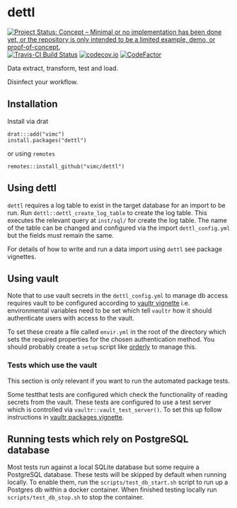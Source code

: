 # dettl

[![Project Status: Concept – Minimal or no implementation has been done yet, or the repository is only intended to be a limited example, demo, or proof-of-concept.](https://www.repostatus.org/badges/latest/concept.svg)](https://www.repostatus.org/#concept)
[![Travis-CI Build Status](https://travis-ci.org/vimc/dettl.svg?branch=master)](https://travis-ci.org/vimc/dettl)
[![codecov.io](https://codecov.io/github/vimc/dettl/coverage.svg?branch=master)](https://codecov.io/github/vimc/dettl?branch=master)
[![CodeFactor](https://www.codefactor.io/repository/github/vimc/dettl/badge)](https://www.codefactor.io/repository/github/vimc/dettl)

Data extract, transform, test and load.

Disinfect your workflow.

## Installation

Install via drat

```
drat:::add("vimc")
install.packages("dettl")
```

or using `remotes`

```
remotes::install_github("vimc/dettl")
```

## Using dettl

`dettl` requires a log table to exist in the target database for an import to be run. Run `dettl::dettl_create_log_table` to create the log table. This executes the relevant query at `inst/sql/` for create the log table. The name of the table can be changed and configured via the import `dettl_config.yml` but the fields must remain the same.

For details of how to write and run a data import using `dettl` see package vignettes.

## Using vault

Note that to use vault secrets in the `dettl_config.yml` to manage db access requires vault to be configured according to [vaultr vignette](https://vimc.github.io/vaultr/articles/vaultr.html) i.e. environmental variables need to be set which tell `vaultr` how it should authenticate users with access to the vault. 

To set these create a file called `envir.yml` in the root of the directory which sets the required properties for the chosen authentication method. You should probably create a `setup` script like [orderly](https://github.com/vimc/montagu-reports/blob/master/setup) to manage this.

### Tests which use the vault

This section is only relevant if you want to run the automated package tests.

Some testthat tests are configured which check the functionality of reading secrets from the vault. These tests are configured to use a test server which is controlled via `vaultr::vault_test_server()`. To set this up follow instructions in [vaultr packages vignette](https://vimc.github.io/vaultr/articles/packages.html).

## Running tests which rely on PostgreSQL database

Most tests run against a local SQLite database but some require a PostgreSQL database. These tests will be skipped by default when running locally. To enable them, run the `scripts/test_db_start.sh` script to run up a Postgres db within a docker container. When finished testing locally run `scripts/test_db_stop.sh` to stop the container.
